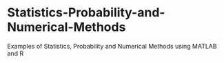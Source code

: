 # Statistics-Probability-and-Numerical-Methods

Examples of Statistics, Probability and Numerical Methods using MATLAB and R
